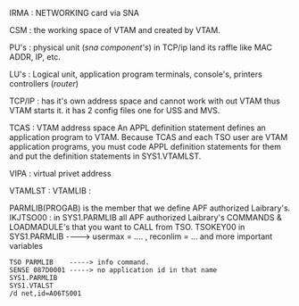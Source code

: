 

IRMA        : NETWORKING card via SNA

CSM         : the working space of VTAM and created by VTAM.

PU's        : physical unit (_sna component's_) in TCP/ip land its raffle like
              MAC ADDR, IP, etc.

LU's        : Logical unit, application program terminals, console's, printers
              controllers (_router_)

TCP/IP      : has it's own address space and cannot work with out VTAM thus
              VTAM starts it. it has 2 config files one for USS and MVS.

TCAS        : VTAM address space An APPL definition statement defines an
              application program to VTAM. Because TCAS and each TSO user are
              VTAM application programs, you must code APPL definition
              statements for them and put the definition statements in
              SYS1.VTAMLST.

VIPA        : virtual privet address

VTAMLST     :
VTAMLIB     :

PARMLIB(PROGAB) is the member that we define APF authorized Laibrary's.
IKJTSO00    : in SYS1.PARMLIB all APF authorized Laibrary's COMMANDS &
              LOADMADULE's that you want to CALL from TSO.
TSOKEY00 in SYS1.PARMLIB ----> usermax = .... , reconlim = ...
and more important variables
```
TSO PARMLIB    -----> info command.
SENSE 087D0001 -----> no application id in that name
SYS1.PARMLIB
SYS1.VTALST
/d net,id=A06TS001
```

